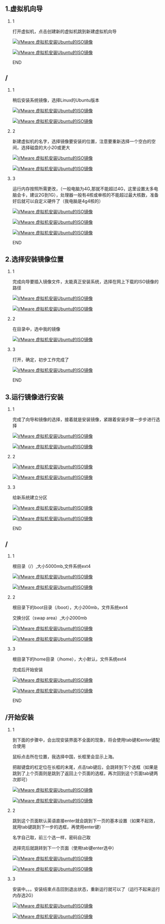 ## 1.虚拟机向导

1. 1

   打开虚拟机，点击创建新的虚拟机跳到新建虚拟机向导

   [![VMware 虚拟机安装Ubuntu的ISO镜像](https://imgsa.baidu.com/exp/w=500/sign=f8885979ca5c1038247ecec28210931c/d4628535e5dde71181371a95abefce1b9c1661ef.jpg)](http://jingyan.baidu.com/album/e3c78d6498c2213c4c85f596.html?picindex=1)

   [![VMware 虚拟机安装Ubuntu的ISO镜像](https://imgsa.baidu.com/exp/w=500/sign=558eeac7a8c27d1ea5263bc42bd4adaf/f636afc379310a5532a88697bb4543a9832610c0.jpg)](http://jingyan.baidu.com/album/e3c78d6498c2213c4c85f596.html?picindex=2)

   END

## /

1. 1

   稍后安装系统镜像，选择Linux的Ubuntu版本

   [![VMware 虚拟机安装Ubuntu的ISO镜像](https://imgsa.baidu.com/exp/w=500/sign=fd2113524690f60304b09c470913b370/8b13632762d0f703e62c0abf04fa513d2697c533.jpg)](http://jingyan.baidu.com/album/e3c78d6498c2213c4c85f596.html?picindex=3)

   [![VMware 虚拟机安装Ubuntu的ISO镜像](https://imgsa.baidu.com/exp/w=500/sign=5123073dd1c451daf6f60ceb86fc52a5/b64543a98226cffc54e120d1b5014a90f703ea8e.jpg)](http://jingyan.baidu.com/album/e3c78d6498c2213c4c85f596.html?picindex=4)

2. 2

   新建虚拟机的名字，选择镜像要安装的位置，注意要重新选择一个空白的空间，选择磁盘的大小20或更大

   [![VMware 虚拟机安装Ubuntu的ISO镜像](https://imgsa.baidu.com/exp/w=500/sign=f6b61fdc805494ee87220f191df4e0e1/d0c8a786c9177f3e6261626e7ccf3bc79f3d567f.jpg)](http://jingyan.baidu.com/album/e3c78d6498c2213c4c85f596.html?picindex=5)

   [![VMware 虚拟机安装Ubuntu的ISO镜像](https://imgsa.baidu.com/exp/w=500/sign=dd0fc25511950a7b75354ec43ad1625c/6a63f6246b600c33164347ab164c510fd9f9a19f.jpg)](http://jingyan.baidu.com/album/e3c78d6498c2213c4c85f596.html?picindex=6)

3. 3

   运行内存按照所需更改，（一般电脑为4G,那就不能超过4G，这里设置太多电脑会卡，建议2G到1G），处理器一般有4核或单核的不能超过最大核数，准备好后就可以自定义硬件了（我电脑是4g4核的）

   [![VMware 虚拟机安装Ubuntu的ISO镜像](https://imgsa.baidu.com/exp/w=500/sign=18d41a5336f33a879e6d001af65d1018/2e2eb9389b504fc2188f2966e9dde71191ef6d85.jpg)](http://jingyan.baidu.com/album/e3c78d6498c2213c4c85f596.html?picindex=7)

   [![VMware 虚拟机安装Ubuntu的ISO镜像](https://imgsa.baidu.com/exp/w=500/sign=42fd1f48bc51f819f125034aeab54a76/09fa513d269759ee4682f9a8befb43166c22df87.jpg)](http://jingyan.baidu.com/album/e3c78d6498c2213c4c85f596.html?picindex=8)

   [![VMware 虚拟机安装Ubuntu的ISO镜像](https://imgsa.baidu.com/exp/w=500/sign=c752a78ca5ec8a13141a57e0c7029157/d62a6059252dd42ab84a82c80f3b5bb5c9eab816.jpg)](http://jingyan.baidu.com/album/e3c78d6498c2213c4c85f596.html?picindex=9)

   END

## 2.选择安装镜像位置

1. 1

   完成向导要插入镜像文件，太能真正安装系统，选择在网上下载的ISO镜像的路径

   [![VMware 虚拟机安装Ubuntu的ISO镜像](https://imgsa.baidu.com/exp/w=500/sign=69f1054ae7c4b7453494b716fffd1e78/03087bf40ad162d99177e17f1ddfa9ec8a13cd3c.jpg)](http://jingyan.baidu.com/album/e3c78d6498c2213c4c85f596.html?picindex=10)

   [![VMware 虚拟机安装Ubuntu的ISO镜像](https://imgsa.baidu.com/exp/w=500/sign=0916a39d3ad3d539c13d0fc30a86e927/7aec54e736d12f2e79c42d0343c2d56284356894.jpg)](http://jingyan.baidu.com/album/e3c78d6498c2213c4c85f596.html?picindex=11)

2. 2

   在目录中，选中我的镜像

   [![VMware 虚拟机安装Ubuntu的ISO镜像](https://imgsa.baidu.com/exp/w=500/sign=ce72159f70d98d1076d40c31113eb807/ca1349540923dd54b6e1240bdd09b3de9d8248c7.jpg)](http://jingyan.baidu.com/album/e3c78d6498c2213c4c85f596.html?picindex=12)

3. 3

   打开，确定，初步工作完成了

   [![VMware 虚拟机安装Ubuntu的ISO镜像](https://imgsa.baidu.com/exp/w=500/sign=c9593052ad8b87d65042ab1f37092860/21a4462309f79052e267c55d00f3d7ca7bcbd55d.jpg)](http://jingyan.baidu.com/album/e3c78d6498c2213c4c85f596.html?picindex=13)

   END

## 3.运行镜像进行安装

1. 1

   完成了向导和镜像的选择，接着就是安装镜像，紧跟着安装步骤一步步进行选择

   [![VMware 虚拟机安装Ubuntu的ISO镜像](https://imgsa.baidu.com/exp/w=500/sign=d0a195459cef76c6d0d2fb2bad17fdf6/838ba61ea8d3fd1f7448e55e3c4e251f95ca5f14.jpg)](http://jingyan.baidu.com/album/e3c78d6498c2213c4c85f596.html?picindex=14)

   [![VMware 虚拟机安装Ubuntu的ISO镜像](https://imgsa.baidu.com/exp/w=500/sign=055ac205f41986184147ef847aec2e69/503d269759ee3d6de3bac0af4f166d224f4ade52.jpg)](http://jingyan.baidu.com/album/e3c78d6498c2213c4c85f596.html?picindex=15)

2. 2

   [![VMware 虚拟机安装Ubuntu的ISO镜像](https://imgsa.baidu.com/exp/w=500/sign=3314cb46c4fcc3ceb4c0c933a245d6b7/83025aafa40f4bfb8fe9d9300f4f78f0f736189c.jpg)](http://jingyan.baidu.com/album/e3c78d6498c2213c4c85f596.html?picindex=16)

   [![VMware 虚拟机安装Ubuntu的ISO镜像](https://imgsa.baidu.com/exp/w=500/sign=c3f1a35dbfde9c82a665f98f5c8080d2/fd039245d688d43fd63dd696711ed21b0ef43b39.jpg)](http://jingyan.baidu.com/album/e3c78d6498c2213c4c85f596.html?picindex=17)

3. 3

   给新系统建立分区

   [![VMware 虚拟机安装Ubuntu的ISO镜像](https://imgsa.baidu.com/exp/w=500/sign=28b446cf0f3b5bb5bed720fe06d2d523/00e93901213fb80e7b6c26b33ad12f2eb9389410.jpg)](http://jingyan.baidu.com/album/e3c78d6498c2213c4c85f596.html?picindex=18)

   [![VMware 虚拟机安装Ubuntu的ISO镜像](https://imgsa.baidu.com/exp/w=500/sign=ab8fabaddb2a60595210e11a1835342d/4a36acaf2edda3cc8659ff440de93901213f9211.jpg)](http://jingyan.baidu.com/album/e3c78d6498c2213c4c85f596.html?picindex=19)

   END

## /

1. 1

   根目录（/）,大小5000mb,文件系统ext4

   [![VMware 虚拟机安装Ubuntu的ISO镜像](https://imgsa.baidu.com/exp/w=500/sign=a6948faea351f3dec3b2b964a4eff0ec/314e251f95cad1c89c04bb43733e6709c93d5112.jpg)](http://jingyan.baidu.com/album/e3c78d6498c2213c4c85f596.html?picindex=20)

   [![VMware 虚拟机安装Ubuntu的ISO镜像](https://imgsa.baidu.com/exp/w=500/sign=b05c80875b2c11dfded1bf2353266255/500fd9f9d72a6059f7a8a67e2434349b033bba1e.jpg)](http://jingyan.baidu.com/album/e3c78d6498c2213c4c85f596.html?picindex=21)

2. 2

   根目录下的boot目录（/boot），大小200mb，文件系统ext4

   交换分区（swap area）,大小2000mb

   [![VMware 虚拟机安装Ubuntu的ISO镜像](https://imgsa.baidu.com/exp/w=500/sign=1df04b46bf1bb0518f24b328067bda77/a1ec08fa513d2697ed694f3959fbb2fb4316d818.jpg)](http://jingyan.baidu.com/album/e3c78d6498c2213c4c85f596.html?picindex=22)

   [![VMware 虚拟机安装Ubuntu的ISO镜像](https://imgsa.baidu.com/exp/w=500/sign=e01ceed6dd58ccbf1bbcb53a29d9bcd4/d788d43f8794a4c22edca04f02f41bd5ac6e39d2.jpg)](http://jingyan.baidu.com/album/e3c78d6498c2213c4c85f596.html?picindex=23)

3. 3

   根目录下的home目录（/home），大小默认，文件系统ext4

   完成后开始安装

   [![VMware 虚拟机安装Ubuntu的ISO镜像](https://imgsa.baidu.com/exp/w=500/sign=35c0716f57b5c9ea62f303e3e538b622/3801213fb80e7bec55bc4485232eb9389b506b6b.jpg)](http://jingyan.baidu.com/album/e3c78d6498c2213c4c85f596.html?picindex=24)

   [![VMware 虚拟机安装Ubuntu的ISO镜像](https://imgsa.baidu.com/exp/w=500/sign=9ed47e678b44ebf86d71643fe9f8d736/d1a20cf431adcbef83bd3962a0af2edda2cc9fcd.jpg)](http://jingyan.baidu.com/album/e3c78d6498c2213c4c85f596.html?picindex=25)

   END

## /开始安装

1. 1

   到下面的步骤中，会出现安装界面不全面的现象，将会使用tab键和enter键配合使用

   鼠标点击所在位置，我选择中国，长框里会显示上海。

   把敲键盘的杠定位在长框的末尾，点击tab键后，会跳转到下个选框（如果是跳到了上个页面则是跳到了返回上个页面的选框，再次回到这个页面tab键两次即可）

   [![VMware 虚拟机安装Ubuntu的ISO镜像](https://imgsa.baidu.com/exp/w=500/sign=7151db5540086e066aa83f4b32097b5a/f31fbe096b63f624a2a87e678b44ebf81b4ca3d9.jpg)](http://jingyan.baidu.com/album/e3c78d6498c2213c4c85f596.html?picindex=26)

   [![VMware 虚拟机安装Ubuntu的ISO镜像](https://imgsa.baidu.com/exp/w=500/sign=693f92aa9525bc312b5d01986ede8de7/71cf3bc79f3df8dc95cac8f5c111728b461028da.jpg)](http://jingyan.baidu.com/album/e3c78d6498c2213c4c85f596.html?picindex=27)

2. 2

   跳到这个页面默认英语直接enter就会跳到下一页的基本设置（如果不起效，就用tab键跳到下一步的选框，再使用enter键）

   名字自己取，前三个选一样，密码自己取

   选择完后就跳转到下一个页面（使用tab键enter选中）

   [![VMware 虚拟机安装Ubuntu的ISO镜像](https://imgsa.baidu.com/exp/w=500/sign=f6d48e4b4d34970a4773102fa5cad1c0/38dbb6fd5266d0165723d84c9b2bd40735fa359f.jpg)](http://jingyan.baidu.com/album/e3c78d6498c2213c4c85f596.html?picindex=28)

   [![VMware 虚拟机安装Ubuntu的ISO镜像](https://imgsa.baidu.com/exp/w=500/sign=02991934003387449cc52f7c610ed937/b3b7d0a20cf431ad3f52045d4736acaf2fdd98d6.jpg)](http://jingyan.baidu.com/album/e3c78d6498c2213c4c85f596.html?picindex=29)

3. 3

   安装中。。。安装结束点击回到退出状态，重新运行就可以了（运行不起来运行内存选2G）

   [![VMware 虚拟机安装Ubuntu的ISO镜像](https://imgsa.baidu.com/exp/w=500/sign=caabbe457e8b4710ce2ffdccf3cec3b2/ac4bd11373f082022aa5d75b47fbfbedab641b9a.jpg)](http://jingyan.baidu.com/album/e3c78d6498c2213c4c85f596.html?picindex=30)

   [![VMware 虚拟机安装Ubuntu的ISO镜像](https://imgsa.baidu.com/exp/w=500/sign=9251f880bf1c8701d6b6b2e6177f9e6e/6c224f4a20a44623b5d5e3069422720e0cf3d7b3.jpg)](http://jingyan.baidu.com/album/e3c78d6498c2213c4c85f596.html?picindex=31)

   

 

 

